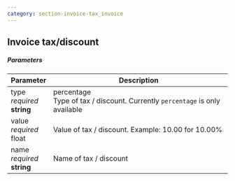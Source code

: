 ```yaml
---
category: section-invoice-tax_invoice
---
```


## Invoice tax/discount

##### Parameters

| Parameter | Description |
|---|---|
|type<br>*required*<br>**string**| percentage<br>Type of tax / discount. Currently ```percentage``` is only available |
|value<br>*required*<br>float| Value of tax / discount. Example: 10.00 for 10.00% |
|name<br>*required*<br>**string**| Name of tax / discount |